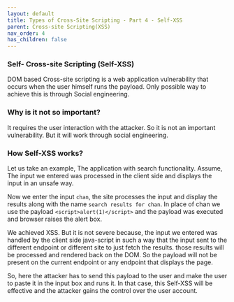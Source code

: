 ```yaml
---
layout: default
title: Types of Cross-Site Scripting - Part 4 - Self-XSS
parent: Cross-site Scripting(XSS)
nav_order: 4
has_children: false
---
```



### Self- Cross-site Scripting (Self-XSS)

DOM based Cross-site scripting is a web application vulnerability that occurs when the user himself runs the payload. Only possible way to achieve this is through Social engineering. 

### Why is it not so important? 

It requires the user interaction with the attacker. So it is not an important vulnerability. But it will work through social engineering.

### How Self-XSS works?

Let us take an example, The application with search functionality. Assume, The input we entered was processed in the client side and displays the input in an unsafe way. 

Now we enter the input `chan`, the site processes the input and display the results along with the name `search results for chan`. In place of chan we use the payload `<script>alert(1)</script>` and the payload was executed and browser raises the alert box. 

We achieved XSS. But it is not severe because, the input we entered was handled by the client side java-script in such a way that the input sent to the different endpoint or different site to just fetch the results. those results will be processed and rendered back on the DOM. So the payload will not be present on the current endpoint or any endpoint that displays the page. 

So, here the attacker has to send this payload to the user and make the user to paste it in the input box and runs it. In that case, this Self-XSS will be effective and the attacker gains the control over the user account.